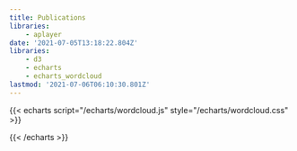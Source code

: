 ```yaml
---
title: Publications
libraries:
    - aplayer
date: '2021-07-05T13:18:22.804Z'
libraries:
    - d3
    - echarts
    - echarts_wordcloud
lastmod: '2021-07-06T06:10:30.801Z'
---
```


{{< echarts script="/echarts/wordcloud.js" style="/echarts/wordcloud.css" >}}
    <div id="word-cloud-div"></div>
{{< /echarts >}}
